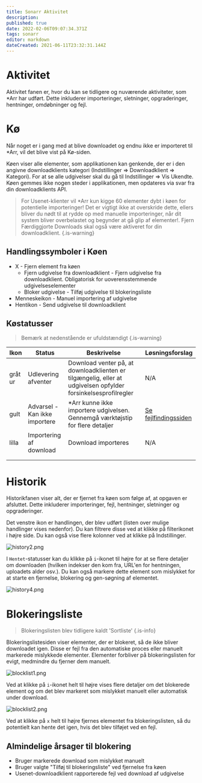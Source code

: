 ```yaml
---
title: Sonarr Aktivitet
description: 
published: true
date: 2022-02-06T09:07:34.371Z
tags: sonarr
editor: markdown
dateCreated: 2021-06-11T23:32:31.144Z
---
```


# Aktivitet

Aktivitet fanen er, hvor du kan se tidligere og nuværende aktiviteter, som \*Arr har udført. Dette inkluderer importeringer, sletninger, opgraderinger, hentninger, omdøbninger og fejl.

# Kø

Når noget er i gang med at blive downloadet og endnu ikke er importeret til \*Arr, vil det blive vist på Kø-siden.

Køen viser alle elementer, som applikationen kan genkende, der er i den angivne downloadklients kategori (Indstillinger => Downloadklient => Kategori). For at se alle udgivelser skal du gå til Indstillinger => Vis Ukendte. Køen gemmes ikke nogen steder i applikationen, men opdateres via svar fra din downloadklients API.

> For Usenet-klienter vil \*Arr kun kigge 60 elementer dybt i køen for potentielle importeringer! Det er vigtigt ikke at overskride dette, ellers bliver du nødt til at rydde op med manuelle importeringer, når dit system bliver overbelastet og begynder at gå glip af elementer!.
> Fjern Færdiggjorte Downloads skal også være aktiveret for din downloadklient. {.is-warning}

## Handlingssymboler i Køen

- X - Fjern element fra køen
  - Fjern udgivelse fra downloadklient - Fjern udgivelse fra downloadklient. Obligatorisk for uoverensstemmende udgivelseselementer
  - Bloker udgivelse - Tilføj udgivelse til blokeringsliste
- Menneskeikon - Manuel importering af udgivelse
- Hentikon - Send udgivelse til downloadklient

## Køstatusser

> Bemærk at nedenstående er ufuldstændigt {.is-warning}

| Ikon       | Status                   | Beskrivelse                                                                                     | Løsningsforslag                                         |
| ---------- | ------------------------ | ----------------------------------------------------------------------------------------------- | -------------------------------------------------------- |
| gråt ur    | Udlevering afventer      | Download venter på, at downloadklienten er tilgængelig, eller at udgivelsen opfylder forsinkelsesprofilregler | N/A                                                      |
| gult       | Advarsel - Kan ikke importere | \*Arr kunne ikke importere udgivelsen. Gennemgå værktøjstip for flere detaljer                    | [Se fejlfindingssiden](/sonarr/troubleshooting) |
| lilla      | Importering af download  | Download importeres                                                                           | N/A                                                      |
|            |                          |                                                                                                 |                                                          |
|            |                          |                                                                                                 |                                                          |

# Historik

Historikfanen viser alt, der er fjernet fra køen som følge af, at opgaven er afsluttet. Dette inkluderer importeringer, fejl, hentninger, sletninger og opgraderinger.

Det venstre ikon er handlingen, der blev udført (listen over mulige handlinger vises nedenfor). Du kan filtrere disse ved at klikke på filterikonet i højre side. Du kan også vise flere kolonner ved at klikke på Indstillinger.

![history2.png](/assets/sonarr/history2.png)

I `Hentet`-statusser kan du klikke på `i`-ikonet til højre for at se flere detaljer om downloaden (hvilken indekser den kom fra, URL'en for hentningen, uploadets alder osv.). Du kan også markere dette element som mislykket for at starte en fjernelse, blokering og gen-søgning af elementet.

![history4.png](/assets/sonarr/history4.png)

# Blokeringsliste

> Blokeringslisten blev tidligere kaldt 'Sortliste' {.is-info}

Blokeringslistesiden viser elementer, der er blokeret, så de ikke bliver downloadet igen. Disse er fejl fra den automatiske proces eller manuelt markerede mislykkede elementer. Elementer forbliver på blokeringslisten for evigt, medmindre du fjerner dem manuelt.

![blocklist1.png](/assets/sonarr/blocklist1.png)

Ved at klikke på `i`-ikonet helt til højre vises flere detaljer om det blokerede element og om det blev markeret som mislykket manuelt eller automatisk under download.

![blocklist2.png](/assets/sonarr/blocklist2.png)

Ved at klikke på `x` helt til højre fjernes elementet fra blokeringslisten, så du potentielt kan hente det igen, hvis det blev tilføjet ved en fejl.

## Almindelige årsager til blokering

- Bruger markerede download som mislykket manuelt
- Bruger valgte "Tilføj til blokeringsliste" ved fjernelse fra køen
- Usenet-downloadklient rapporterede fejl ved download af udgivelse